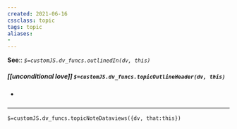 ```yaml
---
created: 2021-06-16
cssclass: topic
tags: topic
aliases:
- 
---
```


**See**:: 
*`$=customJS.dv_funcs.outlinedIn(dv, this)`*

##### [[unconditional love]] `$=customJS.dv_funcs.topicOutlineHeader(dv, this)`

- 

### <hr class="dataviews"/>
`$=customJS.dv_funcs.topicNoteDataviews({dv, that:this})`